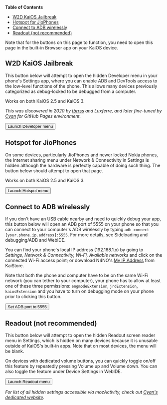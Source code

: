 # Launch hidden settings
**Table of Contents**
- [W2D KaiOS Jailbreak](#w2d-kaios-jailbreak)
- [Hotspot for JioPhones](#hotspot-for-jiophones)
- [Connect to ADB wirelessly](#connect-to-adb-wirelessly)
- [Readout (not recommended)](#readout-not-recommended)

Note that for the buttons on this page to function, you need to open this page in the built-in Browser app on your KaiOS device.

## W2D KaiOS Jailbreak
This button below will attempt to open the hidden Developer menu in your phone's Settings app, where you can enable ADB and DevTools access to the low-level functions of the phone. This allows many devices previously categorized as debug-locked to be debugged from a computer. 

Works on both KaiOS 2.5 and KaiOS 3. 

*This was discovered in 2020 by [tbrrss](https://kaios.dev) and Luxferre, and later fine-tuned by [Cyan](https://github.com/cyan-2048) for GitHub Pages environment.*

<button id="developer">Launch Developer menu</button>

## Hotspot for JioPhones
On some devices, particularly JioPhones and newer locked Nokia phones, the Internet sharing menu under Network & Connectivity in Settings is hidden although the hardware is perfectly capable of doing such thing. The button below should attempt to open that page. 

Works on both KaiOS 2.5 and KaiOS 3.

<button id="hotspot">Launch Hotspot menu</button>

## Connect to ADB wirelessly
If you don't have an USB cable nearby and need to quickly debug your app, this button below will open an ADB port of 5555 on your phone so that you can connect to your computer's ADB wirelessly by typing `adb connect [your.phone.ip.address]:5555`. For more details, see Sideloading and debugging/ADB and WebIDE.

You can find your phone's local IP address (192.168.1.x) by going to *Settings, Network & Connectivity, Wi-Fi, Available networks* and click on the connected Wi-Fi access point; or download N4NO's [My IP Address](https://www.kaiostech.com/store/apps/?bundle_id=com.n4no.myipaddress) from KaiStore.

Note that both the phone and computer have to be on the same Wi-Fi network (you can tether to your computer), your phone has to allow at least one of these three permissions: `engmodeExtension`, `jrdExtension`, `kaiosExtension` and you have to turn on debugging mode on your phone prior to clicking this button.

<button onclick="wadb()">Set ADB port to 5555</button>
<script>
    function wadb() {
        var masterExt = navigator.engmodeExtension || navigator.jrdExtension || navigator.kaiosExtension
        var propSet = {
            'service.adb.tcp.port': 5555,
            'ctl.stop': 'adbd',
            'ctl.start': 'adbd'
        };
        for(var key in propSet) {
            masterExt.setPropertyValue(key, propSet[key])
        };
        window.alert('ADB port has been set to 5555.')
    }
</script>

## Readout (not recommended)
This button below will attempt to open the hidden Readout screen reader menu in Settings, which is hidden on many devices because it is unusable outside of KaiOS's built-in apps. Note that on most devices, the menu will be blank. 

On devices with dedicated volume buttons, you can quickly toggle on/off this feature by repeatedly pressing Volume up and Volume down. You can also toggle the feature under Device Settings in WebIDE.

<button id="readout">Launch Readout menu</button>

*For list of all hidden settings accessible via mozActivity, check out [Cyan's dedicated website](https://cyan-2048.github.io/kaios_scripts).*

<script>
    document.addEventListener("click",
        (e) => {
            var id = e.target.id;
            if (id) openMenu(id);
        }, true);

    function openMenu(t){
        if(window.MozActivity) {
            var act = new MozActivity({
                name: "configure",
                data: {
                    target: "device",
                    section: t,
                },
            });
            act.onerror = function (e) {
                console.error(act, e);
                window.alert("Error:", JSON.stringify(act), e);
            };
        } else if (window.WebActivity) {
            var act = new WebActivity("configure", {
                target: "device",
                section: t,
            });
            act.start().catch(function (e) {
                console.error(e, act);
                window.alert("Error: " + e);
            });
        } else {
            window.alert('Please open the page from the device itself!')
        }
    }
</script>

<style>
    .w { max-width: 950px !important; padding: 4rem 1rem !important; font-size: large; }
    h1 { display: none !important; }
</style>